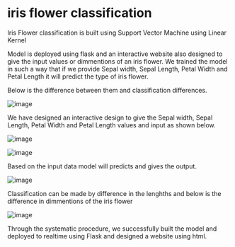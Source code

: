 # iris flower classification

Iris Flower classification is built using Support Vector Machine using Linear Kernel

Model is deployed using flask and an interactive website also designed to give the input values or dimmentions of an iris flower. 
We trained the model in such a way that if we provide Sepal width, Sepal Length, Petal Width and Petal Length it will predict the type of iris flower.

Below is the difference between them and classification differences.

![image](https://github.com/hemanthm01/iris_flower_classification/assets/120650945/cf476f3f-3101-47b1-82a4-8edebc64d83c)

We have designed an interactive design to give the Sepal width, Sepal Length, Petal Width and Petal Length values and input as shown below.

![image](https://github.com/hemanthm01/iris_flower_classification/assets/120650945/3b5ebf54-c83e-4cba-8527-adf700666f07)


![image](https://github.com/hemanthm01/iris_flower_classification/assets/120650945/d57ebc4c-de65-42d9-9de5-cd6dbe1a65e7)

Based on the input data model will predicts and gives the output.

![image](https://github.com/hemanthm01/iris_flower_classification/assets/120650945/4cbf7371-398f-4d8c-a6b9-d50e95fe0c2f)

Classification can be made by difference in the lenghths and below is the difference in dimmentions of the iris flower

![image](https://github.com/hemanthm01/iris_flower_classification/assets/120650945/850c3c10-af94-4e74-8f41-8db385883db7)

Through the systematic procedure, we successfully built the model and deployed to realtime using Flask and designed a website using html.


